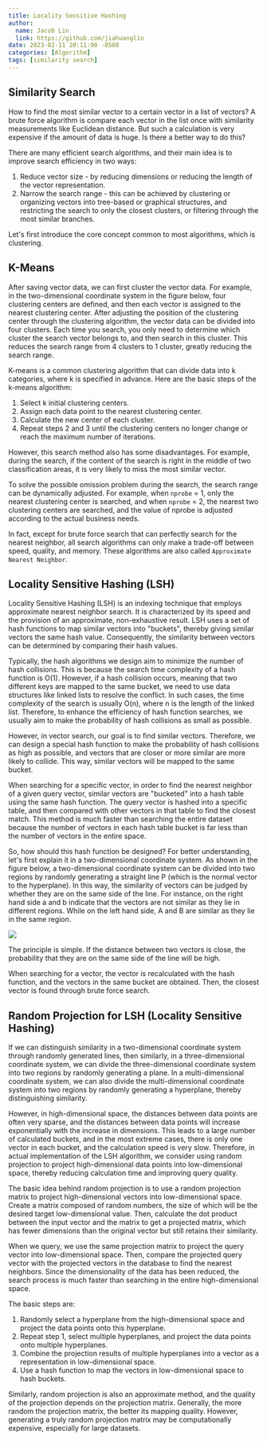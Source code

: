 ```yaml
---
title: Locality Sensitive Hashing
author:
  name: Jacob Lin
  link: https://github.com/jiahuanglin
date: 2023-02-11 20:11:00 -0500
categories: [Algorithm]
tags: [similarity search]
---
```


## Similarity Search
How to find the most similar vector to a certain vector in a list of vectors? A brute force algorithm is compare each vector in the list once with similarity measurements like Euclidean distance. But such a calculation is very expensive if the amount of data is huge. Is there a better way to do this?

There are many efficient search algorithms, and their main idea is to improve search efficiency in two ways:

1. Reduce vector size - by reducing dimensions or reducing the length of the vector representation.
2. Narrow the search range - this can be achieved by clustering or organizing vectors into tree-based or graphical structures, and restricting the search to only the closest clusters, or filtering through the most similar branches.

Let's first introduce the core concept common to most algorithms, which is clustering.

## K-Means
After saving vector data, we can first cluster the vector data. For example, in the two-dimensional coordinate system in the figure below, four clustering centers are defined, and then each vector is assigned to the nearest clustering center. After adjusting the position of the clustering center through the clustering algorithm, the vector data can be divided into four clusters. Each time you search, you only need to determine which cluster the search vector belongs to, and then search in this cluster. This reduces the search range from 4 clusters to 1 cluster, greatly reducing the search range.

K-means is a common clustering algorithm that can divide data into k categories, where k is specified in advance. Here are the basic steps of the k-means algorithm:

1. Select k initial clustering centers.
2. Assign each data point to the nearest clustering center.
3. Calculate the new center of each cluster.
4. Repeat steps 2 and 3 until the clustering centers no longer change or reach the maximum number of iterations.

However, this search method also has some disadvantages. For example, during the search, if the content of the search is right in the middle of two classification areas, it is very likely to miss the most similar vector.

To solve the possible omission problem during the search, the search range can be dynamically adjusted. For example, when `nprobe` = 1, only the nearest clustering center is searched, and when `nprobe` = 2, the nearest two clustering centers are searched, and the value of nprobe is adjusted according to the actual business needs.

In fact, except for brute force search that can perfectly search for the nearest neighbor, all search algorithms can only make a trade-off between speed, quality, and memory. These algorithms are also called `Approximate Nearest Neighbor`.


## Locality Sensitive Hashing (LSH)
Locality Sensitive Hashing (LSH) is an indexing technique that employs approximate nearest neighbor search. It is characterized by its speed and the provision of an approximate, non-exhaustive result. LSH uses a set of hash functions to map similar vectors into "buckets", thereby giving similar vectors the same hash value. Consequently, the similarity between vectors can be determined by comparing their hash values.

Typically, the hash algorithms we design aim to minimize the number of hash collisions. This is because the search time complexity of a hash function is O(1). However, if a hash collision occurs, meaning that two different keys are mapped to the same bucket, we need to use data structures like linked lists to resolve the conflict. In such cases, the time complexity of the search is usually O(n), where n is the length of the linked list. Therefore, to enhance the efficiency of hash function searches, we usually aim to make the probability of hash collisions as small as possible.

However, in vector search, our goal is to find similar vectors. Therefore, we can design a special hash function to make the probability of hash collisions as high as possible, and vectors that are closer or more similar are more likely to collide. This way, similar vectors will be mapped to the same bucket.


When searching for a specific vector, in order to find the nearest neighbor of a given query vector, similar vectors are "bucketed" into a hash table using the same hash function. The query vector is hashed into a specific table, and then compared with other vectors in that table to find the closest match. This method is much faster than searching the entire dataset because the number of vectors in each hash table bucket is far less than the number of vectors in the entire space.

So, how should this hash function be designed? For better understanding, let's first explain it in a two-dimensional coordinate system. As shown in the figure below, a two-dimensional coordinate system can be divided into two regions by randomly generating a straight line P (which is the normal vector to the hyperplane). In this way, the similarity of vectors can be judged by whether they are on the same side of the line. For instance, on the right hand side a and b indicate that the vectors are not similar as they lie in different regions. While on the left hand side, A and B are similar as they lie in the same region.

![](https://www.researchgate.net/publication/334059888/figure/fig2/AS:963424548818944@1606709720016/a-b-Rationale-of-locality-sensitive-hashing.png)

The principle is simple. If the distance between two vectors is close, the probability that they are on the same side of the line will be high. 

When searching for a vector, the vector is recalculated with the hash function, and the vectors in the same bucket are obtained. Then, the closest vector is found through brute force search. 


## Random Projection for LSH (Locality Sensitive Hashing)
If we can distinguish similarity in a two-dimensional coordinate system through randomly generated lines, then similarly, in a three-dimensional coordinate system, we can divide the three-dimensional coordinate system into two regions by randomly generating a plane. In a multi-dimensional coordinate system, we can also divide the multi-dimensional coordinate system into two regions by randomly generating a hyperplane, thereby distinguishing similarity.

However, in high-dimensional space, the distances between data points are often very sparse, and the distances between data points will increase exponentially with the increase in dimensions. This leads to a large number of calculated buckets, and in the most extreme cases, there is only one vector in each bucket, and the calculation speed is very slow. Therefore, in actual implementation of the LSH algorithm, we consider using random projection to project high-dimensional data points into low-dimensional space, thereby reducing calculation time and improving query quality.

The basic idea behind random projection is to use a random projection matrix to project high-dimensional vectors into low-dimensional space. Create a matrix composed of random numbers, the size of which will be the desired target low-dimensional value. Then, calculate the dot product between the input vector and the matrix to get a projected matrix, which has fewer dimensions than the original vector but still retains their similarity.

When we query, we use the same projection matrix to project the query vector into low-dimensional space. Then, compare the projected query vector with the projected vectors in the database to find the nearest neighbors. Since the dimensionality of the data has been reduced, the search process is much faster than searching in the entire high-dimensional space.

The basic steps are:

1. Randomly select a hyperplane from the high-dimensional space and project the data points onto this hyperplane.
2. Repeat step 1, select multiple hyperplanes, and project the data points onto multiple hyperplanes.
3. Combine the projection results of multiple hyperplanes into a vector as a representation in low-dimensional space.
4. Use a hash function to map the vectors in low-dimensional space to hash buckets.

Similarly, random projection is also an approximate method, and the quality of the projection depends on the projection matrix. Generally, the more random the projection matrix, the better its mapping quality. However, generating a truly random projection matrix may be computationally expensive, especially for large datasets.